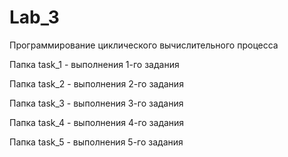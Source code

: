 # Lab_3
Программирование циклического вычислительного процесса

Папка task_1 - выполнения 1-го задания

Папка task_2 - выполнения 2-го задания

Папка task_3 - выполнения 3-го задания

Папка task_4 - выполнения 4-го задания

Папка task_5 - выполнения 5-го задания
